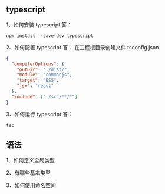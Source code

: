 ## typescript

1、如何安装 typescript
答：

```
npm install --save-dev typescript
```

2、如何配置 typescript
答：
在工程根目录创建文件 tsconfig.json

```json
{
  "compilerOptions": {
    "outDir": "./dist/",
    "module": "commonjs",
    "target": "ES5",
    "jsx": "react"
  },
  "include": ["./src/**/*"]
}
```

3、如何运行 typescript
答：

```
tsc
```

## 语法

1、如何定义全局类型

2、有哪些基本类型

3、如何使用命名空间
